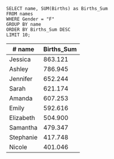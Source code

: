 
```
SELECT name, SUM(Births) as Births_Sum 
FROM names
WHERE Gender = "F"
GROUP BY name
ORDER BY Births_Sum DESC
LIMIT 10;
```

| # name | Births_Sum |
|--|--|
|Jessica	  |  863.121|
|Ashley	|786.945
|Jennifer	 | 652.244|
| Sarah	| 621.174|
| Amanda	| 607.253|
|Emily	 |592.616 |
| Elizabeth	| 504.900|
| Samantha	| 479.347|
| Stephanie	| 417.748|
|Nicole	 |401.046 |
